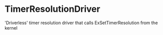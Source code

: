 # TimerResolutionDriver
'Driverless' timer resolution driver that calls ExSetTimerResolution from the kernel
